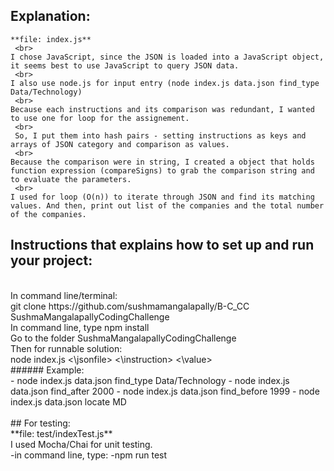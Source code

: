 ## Explanation:
    **file: index.js**
     <br>
    I chose JavaScript, since the JSON is loaded into a JavaScript object, it seems best to use JavaScript to query JSON data.
     <br>
    I also use node.js for input entry (node index.js data.json find_type Data/Technology)
     <br>
    Because each instructions and its comparison was redundant, I wanted to use one for loop for the assignement.
     <br>
     So, I put them into hash pairs - setting instructions as keys and arrays of JSON category and comparison as values.
     <br>
    Because the comparison were in string, I created a object that holds function expression (compareSigns) to grab the comparison string and to evaluate the parameters.
     <br>
    I used for loop (O(n)) to iterate through JSON and find its matching values. And then, print out list of the companies and the total number of the companies.


## Instructions that explains how to set up and run your project:
 <br>
In command line/terminal:
 <br>
git clone https://github.com/sushmamangalapally/B-C_CC SushmaMangalapallyCodingChallenge
 <br>
In command line, type npm install
 <br>
Go to the folder SushmaMangalapallyCodingChallenge
 <br>
Then for runnable solution:
 <br>
node index.js <\jsonfile> <\instruction> <\value>
 <br>
###### Example:
 <br>
    - node index.js data.json find_type Data/Technology
    - node index.js data.json find_after 2000
    - node index.js data.json find_before 1999
    - node index.js data.json locate MD 
    <br>
     <br>
## For testing:
 <br>
    **file: test/indexTest.js**
     <br>
    I used Mocha/Chai for unit testing.
     <br>
    -in command line, type:
      -npm run test